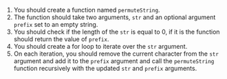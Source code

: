 1. You should create a function named `permuteString`.
1. The function should take two arguments, `str` and an optional argument `prefix` set to an empty string.
1. You should check if the length of the `str` is equal to 0, if it is the function should return the value of `prefix`.
1. You should create a for loop to iterate over the `str` argument.
1. On each iteration, you should remove the current character from the `str` argument and add it to the `prefix` argument and call the `permuteString` function recursively with the updated `str` and `prefix` arguments.
